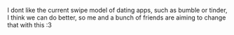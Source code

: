 I dont like the current swipe model of dating apps, such as bumble or tinder,
I think we can do better, so me and a bunch of friends are aiming to change that with this
:3
